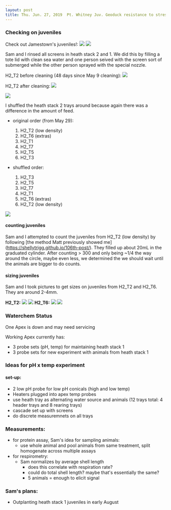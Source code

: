 ```yaml
---
layout: post
title: Thu. Jun. 27, 2019  Pt. Whitney Juv. Geoduck resistance to stress plans 
---
```


### Checking on juveniles

Check out Jamestown's juveniles!:
![](https://drive.google.com/uc?export=view&id=1vYYLAWe7-J_SGF8g9IlvzbqbL1obhkfG)
![](https://drive.google.com/uc?export=view&id=1DnrEQaWhgfPMPE0WNb5n3yZUTpa6rLJU)

Sam and I rinsed all screens in heath stack 2 and 1. We did this by filling a tote lid with clean sea water and one person seived with the screen sort of submerged while the other person sprayed with the special nozzle.

H2_T2 before cleaning (48 days since May 9 cleaning):
![](https://drive.google.com/uc?export=view&id=1IOK1AR_zlGuozb3MlWvljhZs9ee4Or0C )

H2_T2 after cleaning:
![](https://drive.google.com/uc?export=view&id=1dpLeoVMB2WAp7uC0dv1Nlc9J2oeA2FQ_)

![](https://drive.google.com/uc?export=view&id=1wsnMLe7Zx2F4nBwOiQCvERKWz2yoV7-_)

I shuffled the heath stack 2 trays around because again there was a difference in the amount of feed.

- original order (from May 29):
	1. H2_T2 (low density)
	2. H2_T6 (extras)
	3. H2_T1
	4. H2_T7
	5. H2_T5
	6. H2_T3

- shuffled order:
	1. H2_T3
	2. H2_T5
	3. H2_T7
	4. H2_T1
	5. H2_T6 (extras)
	6. H2_T2 (low density)

![](https://drive.google.com/uc?export=view&id=1p4M92xZrtz7qJjtlFQFlo8Ue7ReA1QUp)

#### counting juveniles
Sam and I attempted to count the juveniles from H2_T2 (low density) by following [the method Matt previously showed me] (https://shellytrigg.github.io/106th-post/). They filled up about 20mL in the graduated cylinder. After counting > 300 and only being ~1/4 the way around the circle, maybe even less, we determined the we should wait until the animals are bigger to do counts. 
	
#### sizing juveniles
Sam and I took pictures to get sizes on juveniles from H2\_T2 and H2\_T6. They are around 2-4mm.

**H2_T2:**
	![](https://drive.google.com/uc?export=view&id=1cPbsPTJx7ZCoycI2jwXFUGF1ziJhAxtm)
	![](https://drive.google.com/uc?export=view&id=122YYXiEvetWEkppWEITTEqwpoqyERpIb)
**H2_T6:**
	![](https://drive.google.com/uc?export=view&id=1HhC5EoG3KbMpyIaCXITRnB0SQJOuEBMk)
	![](https://drive.google.com/uc?export=view&id=1l3W-VINFBRwrUXLcxnr9x9luCU62dqZ3)
	
	
### Waterchem Status 
One Apex is down and may need servicing 

Working Apex currently has:

- 3 probe sets (pH, temp) for maintaining heath stack 1
- 3 probe sets for new experiment with animals from heath stack 1

### Ideas for pH x temp experiment

#### set-up:
- 2 low pH probe for low pH conicals (high and low temp)
- Heaters plugged into apex temp probes 
- use heath tray as alternating water source and animals (12 trays total: 4 header trays and 8 rearing trays)
- cascade set up with screens 
- do discrete measuremnets on all trays

### Measurements:
- for protein assay, Sam's idea for sampling animals: 
	- use whole animal and pool animals from same treatment, split homogenate across multiple assays
- for respirometry: 
	- Sam normalizes by average shell length
		- does this correlate with respiration rate?  
		- could do total shell length? maybe that's essentially the same?
		- 5 animals = enough to elicit signal

### Sam's plans:
- Outplanting heath stack 1 juveniles in early August
	
